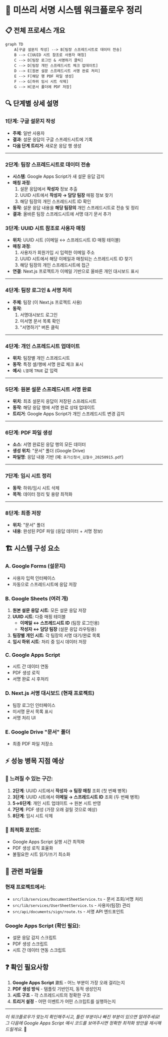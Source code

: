 # 🔄 미쓰리 서명 시스템 워크플로우 정리

## 📋 전체 프로세스 개요

```mermaid
graph TD
    A[구글 설문지 작성] --> B[팀장 스프레드시트로 데이터 전송]
    B --> C[UUID 시트 참조로 사용자 매칭]
    C --> D[팀장 로그인 & 서명하기 클릭]
    C --> D[팀장 개인 스프레드시트 체크 업데이트]
    D --> E[원본 설문 스프레드시트 서명 완료 처리]
    E --> F[해당 행 PDF 파일 생성]
    F --> G[하위 임시 시트 삭제]
    G --> H[문서 폴더에 PDF 저장]
```

## 🔍 단계별 상세 설명

### **1단계: 구글 설문지 작성**
- **주체**: 일반 사용자
- **결과**: 설문 응답이 구글 스프레드시트에 기록
- **다음 단계 트리거**: 새로운 응답 행 생성

---

### **2단계: 팀장 스프레드시트로 데이터 전송**
- **시스템**: Google Apps Script가 새 설문 응답 감지
- **매칭 과정**:
  1. 설문 응답에서 **작성자** 정보 추출
  2. UUID 시트에서 **작성자 → 담당 팀장** 매핑 정보 찾기
  3. 해당 팀장의 개인 스프레드시트 ID 확인
- **동작**: 설문 응답 내용을 **해당 팀장의** 개인 스프레드시트로 전송 및 정리
- **결과**: 올바른 팀장 스프레드시트에 서명 대기 문서 추가

### **3단계: UUID 시트 참조로 사용자 매칭**
- **위치**: UUID 시트 (이메일 ↔ 스프레드시트 ID 매핑 테이블)
- **매칭 과정**: 
  1. 사용자가 회원가입 시 입력한 이메일 주소
  2. UUID 시트에서 해당 이메일과 매칭되는 스프레드시트 ID 찾기
  3. 해당 팀장의 개인 스프레드시트에 접근
- **연결**: Next.js 프로젝트가 이메일 기반으로 올바른 개인 대시보드 표시

---

### **4단계: 팀장 로그인 & 서명 처리**
- **주체**: 팀장 (이 Next.js 프로젝트 사용)
- **동작**: 
  1. 서명대시보드 로그인
  2. 미서명 문서 목록 확인
  3. "서명하기" 버튼 클릭

---

### **4단계: 개인 스프레드시트 업데이트**
- **위치**: 팀장별 개인 스프레드시트
- **동작**: 특정 셀/행에 서명 완료 체크 표시
- **예시**: `L열`에 `TRUE` 값 입력

---

### **5단계: 원본 설문 스프레드시트 서명 완료**
- **위치**: 최초 설문지 응답이 저장된 스프레드시트
- **동작**: 해당 응답 행에 서명 완료 상태 업데이트
- **트리거**: Google Apps Script가 개인 스프레드시트 변경 감지

---

### **6단계: PDF 파일 생성**
- **소스**: 서명 완료된 응답 행의 모든 데이터
- **생성 위치**: "문서" 폴더 (Google Drive)
- **파일명**: 응답 내용 기반 (예: `휴가신청서_김철수_20250915.pdf`)

---

### **7단계: 임시 시트 정리**
- **동작**: 하위/임시 시트 삭제
- **목적**: 데이터 정리 및 용량 최적화

---

### **8단계: 최종 저장**
- **위치**: "문서" 폴더
- **내용**: 완성된 PDF 파일 (응답 데이터 + 서명 정보)

## 🏗️ 시스템 구성 요소

### **A. Google Forms (설문지)**
- 사용자 입력 인터페이스
- 자동으로 스프레드시트에 응답 저장

### **B. Google Sheets (여러 개)**
1. **원본 설문 응답 시트**: 모든 설문 응답 저장
2. **UUID 시트**: 다중 매핑 테이블
   - **이메일 ↔ 스프레드시트 ID** (팀장 로그인용)
   - **작성자 ↔ 담당 팀장** (설문 응답 라우팅용)
3. **팀장별 개인 시트**: 각 팀장의 서명 대기/완료 목록
4. **임시 하위 시트**: 처리 중 임시 데이터 저장

### **C. Google Apps Script**
- 시트 간 데이터 연동
- PDF 생성 로직
- 서명 완료 시 후처리

### **D. Next.js 서명 대시보드 (현재 프로젝트)**
- 팀장 로그인 인터페이스
- 미서명 문서 목록 표시
- 서명 처리 UI

### **E. Google Drive "문서" 폴더**
- 최종 PDF 파일 저장소

## ⚡ 성능 병목 지점 예상

### **🐌 느려질 수 있는 구간:**

1. **2단계**: UUID 시트에서 **작성자 → 팀장 매칭** 조회 (첫 번째 병목)
2. **3단계**: UUID 시트에서 **이메일 → 스프레드시트 ID** 조회 (두 번째 병목)  
3. **5→6단계**: 개인 시트 업데이트 → 원본 시트 반영
4. **7단계**: PDF 생성 (가장 오래 걸릴 것으로 예상)
5. **8단계**: 임시 시트 삭제

### **🔧 최적화 포인트:**
- Google Apps Script 실행 시간 최적화
- PDF 생성 로직 효율화
- 불필요한 시트 읽기/쓰기 최소화

## 📁 관련 파일들

### **현재 프로젝트에서:**
- `src/lib/services/DocumentSheetService.ts` - 문서 조회/서명 처리
- `src/lib/services/UserSheetService.ts` - 사용자(팀장) 관리
- `src/api/documents/sign/route.ts` - 서명 API 엔드포인트

### **Google Apps Script (확인 필요):**
- 설문 응답 감지 스크립트
- PDF 생성 스크립트
- 시트 간 데이터 연동 스크립트

## ❓ 확인 필요사항

1. **Google Apps Script 코드** - 어느 부분이 가장 오래 걸리는지
2. **PDF 생성 방식** - 템플릿 기반인지, 동적 생성인지
3. **시트 구조** - 각 스프레드시트의 정확한 구조
4. **트리거 설정** - 어떤 이벤트가 어떤 스크립트를 실행하는지

---

*이 워크플로우가 맞는지 확인해주시고, 틀린 부분이나 빠진 부분이 있으면 알려주세요! 그 다음에 Google Apps Script 예시 코드를 보여주시면 정확한 최적화 방안을 제시해드릴게요.* 🚀